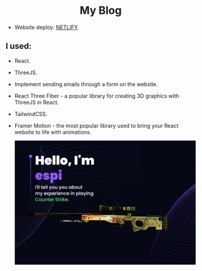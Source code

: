 <h1 align="center">My Blog</h1>

- Website deploy: [NETLIFY](https://magnificent-tarsier-4870a2.netlify.app/).

## I used:

- React.
- ThreeJS.
- Implement sending emails through a form on the website.
- React Three Fiber - a popular library for creating 3D graphics with ThreeJS in React.
- TailwindCSS.
- Framer Motion - the most popular library used to bring your React website to life with animations.

  ![preview img](/preview.jpg)
